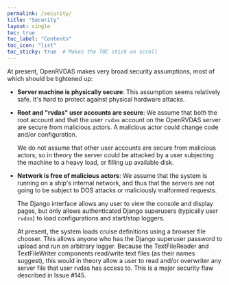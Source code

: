 ```yaml
---
permalink: /security/
title: "Security"
layout: single
toc: true
toc_label: "Contents"
toc_icon: "list"
toc_sticky: true  # Makes the TOC stick on scroll
---
```

At present, OpenRVDAS makes very broad security assumptions, most of
which should be tightened up:

* **Server machine is physically secure**: This assumption seems
    relatively safe. It's hard to protect against physical hardware
    attacks.

* **Root and "rvdas" user accounts are secure**: We assume that both
    the root account and that the user `rvdas` account on the
    OpenRVDAS server are secure from malicious actors. A malicious
    actor could change code and/or configuration.

    We do not assume that other user accounts are secure from
    malicious actors, so in theory the server could be attacked by a
    user subjecting the machine to a heavy load, or filling up
    available disk.

* **Network is free of malicious actors**: We assume that the system
    is running on a ship's internal network, and thus that the servers
    are not going to be subject to DOS attacks or maliciously
    malformed requests.

    The Django interface allows any user to view the console and
    display pages, but only allows authenticated Django superusers
    (typically user `rvdas`) to load configurations and start/stop
    loggers.

    At present, the system loads cruise definitions using a browser
    file chooser. This allows anyone who has the Django superuser
    password to upload and run an arbitrary logger. Because the
    TextFileReader and TextFileWriter components read/write text files
    (as their names suggest), this would in theory allow a user to
    read and/or overwriter any server file that user rvdas has access
    to. This is a major security flaw described in Issue #145.
